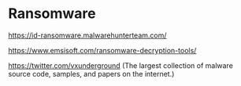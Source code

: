 # Ransomware

https://id-ransomware.malwarehunterteam.com/

https://www.emsisoft.com/ransomware-decryption-tools/

https://twitter.com/vxunderground (The largest collection of malware source code, samples, and papers on the internet.)
